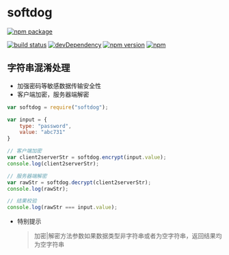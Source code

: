 # softdog

[![npm package](https://nodei.co/npm/softdog.png?downloads=true&downloadRank=true&stars=true)](https://nodei.co/npm/softdog/)

[![build status](https://travis-ci.org/maqing01/softdog.svg?branch=master)](https://travis-ci.org/maqing01/softdog)
[![devDependency](https://img.shields.io/david/dev/maqing01/softdog.svg)](https://nodei.co/npm/softdog/)
[![npm version](https://img.shields.io/npm/v/softdog.svg)](https://nodei.co/npm/softdog/)
[![npm](https://img.shields.io/npm/l/softdog.svg)](https://nodei.co/npm/softdog/)

## 字符串混淆处理
* 加强密码等敏感数据传输安全性
* 客户端加密，服务器端解密

```javascript
var softdog = require("softdog");

var input = {
    type: "password", 
    value: "abc731"
}

// 客户端加密
var client2serverStr = softdog.encrypt(input.value);
console.log(client2serverStr);

// 服务器端解密
var rawStr = softdog.decrypt(client2serverStr);
console.log(rawStr);

// 结果校验
console.log(rawStr === input.value);
```

* 特别提示
  > 加密|解密方法参数如果数据类型非字符串或者为空字符串，返回结果均为空字符串